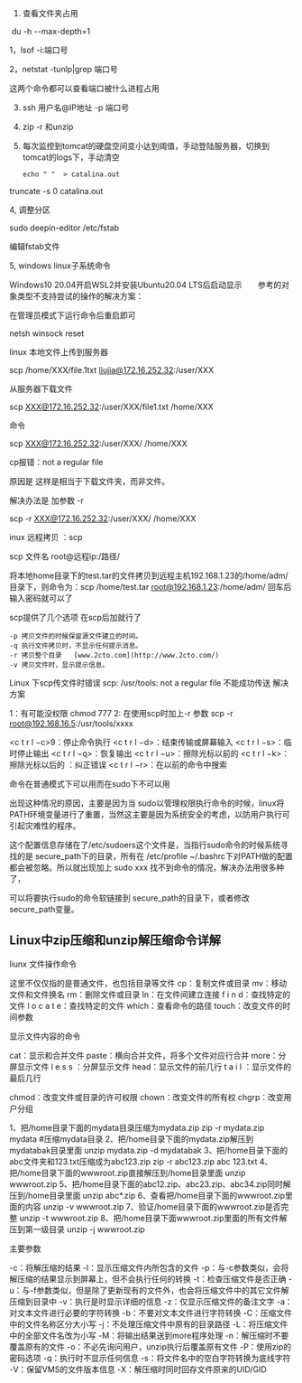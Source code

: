 1. 查看文件夹占用

​      du -h --max-depth=1



1，lsof -i:端口号

2，netstat -tunlp|grep 端口号

这两个命令都可以查看端口被什么进程占用



3. ssh 用户名@IP地址 -p 端口号

4. zip -r 和unzip

5. 每次监控到tomcat的硬盘空间变小达到阈值，手动登陆服务器，切换到tomcat的logs下，手动清空

   ```
   echo " "  > catalina.out
   ```
truncate -s 0 catalina.out





4, 调整分区

sudo deepin-editor /etc/fstab

编辑fstab文件


5, windows linux子系统命令

Windows10 20.04开启WSL2并安装Ubuntu20.04 LTS后启动显示　　参考的对象类型不支持尝试的操作的解决方案：

在管理员模式下运行命令后重启即可

netsh winsock reset



linux 本地文件上传到服务器


scp /home/XXX/file.1txt  liujia@172.16.252.32:/user/XXX


从服务器下载文件


scp XXX@172.16.252.32:/user/XXX/file1.txt /home/XXX

命令


scp XXX@172.16.252.32:/user/XXX/ /home/XXX


cp报错：not a regular file


原因是 这样是相当于下载文件夹，而非文件。


解决办法是 加参数 -r 


scp -r XXX@172.16.252.32:/user/XXX/ /home/XXX


inux 远程拷贝 ：scp

scp 文件名  root@远程ip:/路径/ 

将本地home目录下的test.tar的文件拷贝到远程主机192.168.1.23的/home/adm/目录下，则命令为：scp /home/test.tar root@192.168.1.23:/home/adm/  回车后输入密码就可以了 

scp提供了几个选项  在scp后加就行了 

    -p 拷贝文件的时候保留源文件建立的时间。 
    -q 执行文件拷贝时，不显示任何提示消息。 
    -r 拷贝整个目录   [www.2cto.com](http://www.2cto.com/)  
    -v 拷贝文件时，显示提示信息。 



Linux 下scp传文件时错误 scp: /usr/tools: not a regular file 不能成功传送 解决方案

1：有可能没权限 chmod 777
2:  在使用scp时加上-r 参数
scp -r root@192.168.16.5:/usr/tools/xxxx



<c t r l −c>9：停止命令执行
<c t r l −d>：结束传输或屏幕输入
<c t r l −s>：临时停止输出
<c t r l −q>：恢复输出
<c t r l −u>：擦除光标以前的
<c t r l −k>：擦除光标以后的
<backspace>：纠正错误
<c t r l −r>：在以前的命令中搜索



命令在普通模式下可以用而在sudo下不可以用

出现这种情况的原因，主要是因为当 sudo以管理权限执行命令的时候，linux将PATH环境变量进行了重置，当然这主要是因为系统安全的考虑，以防用户执行可引起灾难性的程序。


这个配置信息存储在了/etc/sudoers这个文件是，当指行sudo命令的时候系统寻找的是 secure_path下的目录，所有在 /etc/profile ~/.bashrc下对PATH做的配置都会被忽略。所以就出现加上 sudo xxx 找不到命令的情况，解决办法用很多种了，


可以将要执行sudo的命令软链接到 secure_path的目录下，或者修改 secure_path变量。



## Linux中zip压缩和unzip解压缩命令详解

liunx 文件操作命令

这里不仅仅指的是普通文件，也包括目录等文件
cp：复制文件或目录
mv：移动文件和文件换名
rm：删除文件或目录
ln：在文件间建立连接
f i n d：查找特定的文件
l o c a t e：查找特定的文件
which：查看命令的路径
touch：改变文件的时间参数


显示文件内容的命令

cat：显示和合并文件
paste：横向合并文件，将多个文件对应行合并
more：分屏显示文件
l e s s ：分屏显示文件
head：显示文件的前几行
t a i l ：显示文件的最后几行

chmod：改变文件或目录的许可权限
chown：改变文件的所有权
chgrp：改变用户分组





1、把/home目录下面的mydata目录压缩为mydata.zip
 zip -r mydata.zip mydata #压缩mydata目录
 2、把/home目录下面的mydata.zip解压到mydatabak目录里面
 unzip mydata.zip -d mydatabak
 3、把/home目录下面的abc文件夹和123.txt压缩成为abc123.zip
 zip -r abc123.zip abc 123.txt
 4、把/home目录下面的wwwroot.zip直接解压到/home目录里面
 unzip wwwroot.zip
 5、把/home目录下面的abc12.zip、abc23.zip、abc34.zip同时解压到/home目录里面
 unzip abc\*.zip
 6、查看把/home目录下面的wwwroot.zip里面的内容
 unzip -v wwwroot.zip
 7、验证/home目录下面的wwwroot.zip是否完整
 unzip -t wwwroot.zip
 8、把/home目录下面wwwroot.zip里面的所有文件解压到第一级目录
 unzip -j wwwroot.zip

主要参数

-c：将解压缩的结果
 -l：显示压缩文件内所包含的文件
 -p：与-c参数类似，会将解压缩的结果显示到屏幕上，但不会执行任何的转换
 -t：检查压缩文件是否正确
 -u：与-f参数类似，但是除了更新现有的文件外，也会将压缩文件中的其它文件解压缩到目录中
 -v：执行是时显示详细的信息
 -z：仅显示压缩文件的备注文字
 -a：对文本文件进行必要的字符转换
 -b：不要对文本文件进行字符转换
 -C：压缩文件中的文件名称区分大小写
 -j：不处理压缩文件中原有的目录路径
 -L：将压缩文件中的全部文件名改为小写
 -M：将输出结果送到more程序处理
 -n：解压缩时不要覆盖原有的文件
 -o：不必先询问用户，unzip执行后覆盖原有文件
 -P：使用zip的密码选项
 -q：执行时不显示任何信息
 -s：将文件名中的空白字符转换为底线字符
 -V：保留VMS的文件版本信息
 -X：解压缩时同时回存文件原来的UID/GID

